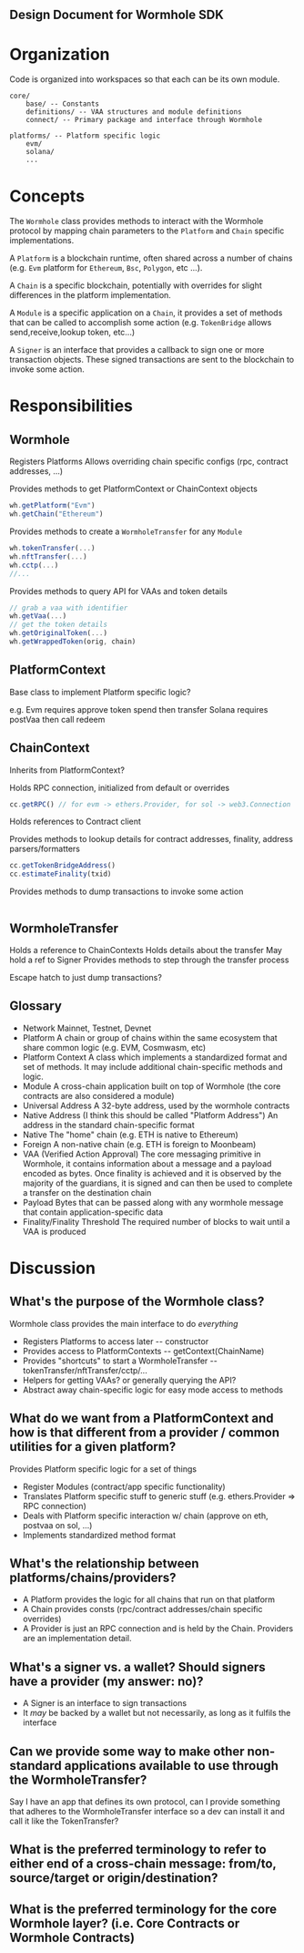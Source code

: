 Design Document for Wormhole SDK
---------------------------------

# Organization

Code is organized into workspaces so that each can be its own module.

```
core/
    base/ -- Constants
    definitions/ -- VAA structures and module definitions
    connect/ -- Primary package and interface through Wormhole 

platforms/ -- Platform specific logic 
    evm/
    solana/
    ...
```

# Concepts

The `Wormhole` class provides methods to interact with the Wormhole protocol by mapping chain parameters to the `Platform` and `Chain` specific implementations.

A `Platform` is a blockchain runtime, often shared across a number of chains (e.g. `Evm` platform for `Ethereum`, `Bsc`, `Polygon`, etc ...). 

A `Chain` is a specific blockchain, potentially with overrides for slight differences in the platform implementation. 

A `Module` is a specific application on a `Chain`, it provides a set of methods that can be called to accomplish some action (e.g. `TokenBridge` allows send,receive,lookup token, etc...)

A `Signer` is an interface that provides a callback to sign one or more transaction objects. These signed transactions are sent to the blockchain to invoke some action.


# Responsibilities

## Wormhole 

Registers Platforms
Allows overriding chain specific configs (rpc, contract addresses, ...)

Provides methods to get PlatformContext or ChainContext objects
```ts
wh.getPlatform("Evm")
wh.getChain("Ethereum")
```
Provides methods to create a `WormholeTransfer` for any `Module`

```ts
wh.tokenTransfer(...)
wh.nftTransfer(...)
wh.cctp(...)
//...
```

Provides methods to query API for VAAs and token details
```ts
// grab a vaa with identifier
wh.getVaa(...)
// get the token details 
wh.getOriginalToken(...)
wh.getWrappedToken(orig, chain)
```

## PlatformContext

Base class to implement Platform specific logic?

e.g.
Evm requires approve token spend then transfer
Solana requires postVaa then call redeem


## ChainContext

Inherits from PlatformContext?

Holds RPC connection, initialized from default or overrides

```ts
cc.getRPC() // for evm -> ethers.Provider, for sol -> web3.Connection
```

Holds references to Contract client 

Provides methods to lookup details for contract addresses, finality, address parsers/formatters

```ts
cc.getTokenBridgeAddress()
cc.estimateFinality(txid)
```

Provides methods to dump transactions to invoke some action

```ts

```

## WormholeTransfer

Holds a reference to ChainContexts
Holds details about the transfer
May hold a ref to Signer
Provides methods to step through the transfer process

Escape hatch to just dump transactions?

## Glossary

- Network
    Mainnet, Testnet, Devnet
- Platform
    A chain or group of chains within the same ecosystem that share common logic (e.g. EVM, Cosmwasm, etc)
- Platform Context
    A class which implements a standardized format and set of methods. It may include additional chain-specific methods and logic.
- Module
    A cross-chain application built on top of Wormhole (the core contracts are also considered a module)
- Universal Address
    A 32-byte address, used by the wormhole contracts
- Native Address (I think this should be called "Platform Address")
    An address in the standard chain-specific format
- Native
    The "home" chain (e.g. ETH is native to Ethereum)
- Foreign
    A non-native chain (e.g. ETH is foreign to Moonbeam)
- VAA (Verified Action Approval)
    The core messaging primitive in Wormhole, it contains information about a message and a payload encoded as bytes.  Once finality is achieved and it is observed by the majority of the guardians, it is signed and can then be used to complete a transfer on the destination chain
- Payload
    Bytes that can be passed along with any wormhole message that contain application-specific data
- Finality/Finality Threshold
    The required number of blocks to wait until a VAA is produced

# Discussion


## What's the purpose of the Wormhole class?

Wormhole class provides the main interface to do _everything_

- Registers Platforms to access later -- constructor
- Provides access to PlatformContexts -- getContext(ChainName)
- Provides "shortcuts" to start a WormholeTransfer -- tokenTransfer/nftTransfer/cctp/...
- Helpers for getting VAAs? or generally querying the API?
- Abstract away chain-specific logic for easy mode access to methods

## What do we want from a PlatformContext and how is that different from a provider / common utilities for a given platform?

Provides Platform specific logic for a set of things

- Register Modules (contract/app specific functionality)
- Translates Platform specific stuff to generic stuff (e.g. ethers.Provider => RPC connection)
- Deals with Platform specific interaction w/ chain (approve on eth, postvaa on sol, ...)
- Implements standardized method format

## What's the relationship between platforms/chains/providers?

- A Platform provides the logic for all chains that run on that platform
- A Chain provides consts (rpc/contract addresses/chain specific overrides)
- A Provider is just an RPC connection and is held by the Chain. Providers are an implementation detail.

## What's a signer vs. a wallet? Should signers have a provider (my answer: no)?

- A Signer is an interface to sign transactions
- It _may_ be backed by a wallet but not necessarily, as long as it fulfils the interface

## Can we provide some way to make other non-standard applications available to use through the WormholeTransfer?

Say I have an app that defines its own protocol, can I provide something that adheres to the WormholeTransfer interface so a dev can install it and call it like the TokenTransfer?

## What is the preferred terminology to refer to either end of a cross-chain message: from/to, source/target or origin/destination?

## What is the preferred terminology for the core Wormhole layer? (i.e. Core Contracts or Wormhole Contracts)
